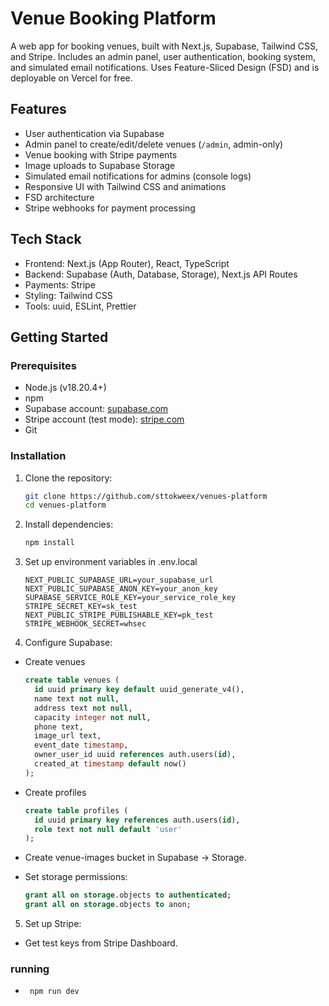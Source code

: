 # Venue Booking Platform

A web app for booking venues, built with Next.js, Supabase, Tailwind CSS, and Stripe. Includes an admin panel, user authentication, booking system, and simulated email notifications. Uses Feature-Sliced Design (FSD) and is deployable on Vercel for free.

## Features

- User authentication via Supabase
- Admin panel to create/edit/delete venues (`/admin`, admin-only)
- Venue booking with Stripe payments
- Image uploads to Supabase Storage
- Simulated email notifications for admins (console logs)
- Responsive UI with Tailwind CSS and animations
- FSD architecture
- Stripe webhooks for payment processing

## Tech Stack

- Frontend: Next.js (App Router), React, TypeScript
- Backend: Supabase (Auth, Database, Storage), Next.js API Routes
- Payments: Stripe
- Styling: Tailwind CSS
- Tools: uuid, ESLint, Prettier

## Getting Started

### Prerequisites

- Node.js (v18.20.4+)
- npm
- Supabase account: [supabase.com](https://supabase.com)
- Stripe account (test mode): [stripe.com](https://stripe.com)
- Git 

### Installation

1. Clone the repository:
   ```bash
   git clone https://github.com/sttokweex/venues-platform
   cd venues-platform
2. Install dependencies:
    ```bash
    npm install
3. Set up environment variables in .env.local
    ```env
    NEXT_PUBLIC_SUPABASE_URL=your_supabase_url
    NEXT_PUBLIC_SUPABASE_ANON_KEY=your_anon_key
    SUPABASE_SERVICE_ROLE_KEY=your_service_role_key
    STRIPE_SECRET_KEY=sk_test
    NEXT_PUBLIC_STRIPE_PUBLISHABLE_KEY=pk_test
    STRIPE_WEBHOOK_SECRET=whsec
4. Configure Supabase:
  * Create venues
    ```sql
    create table venues (
      id uuid primary key default uuid_generate_v4(),
      name text not null,
      address text not null,
      capacity integer not null,
      phone text,
      image_url text,
      event_date timestamp,
      owner_user_id uuid references auth.users(id),
      created_at timestamp default now()
    );
  * Create profiles 
    ```sql
    create table profiles (
      id uuid primary key references auth.users(id),
      role text not null default 'user'
    );
  * Create venue-images bucket in Supabase → Storage.



  * Set storage permissions:
    ```sql
    grant all on storage.objects to authenticated;
    grant all on storage.objects to anon;
5. Set up Stripe:
* Get test keys from Stripe Dashboard.
### running
* ```bash
   npm run dev
  
